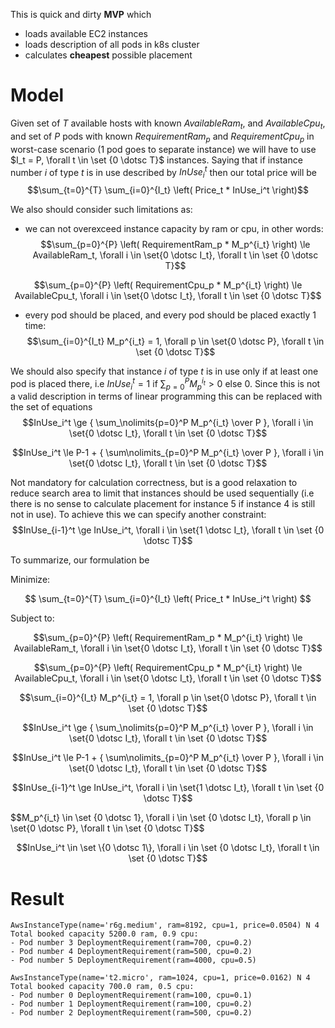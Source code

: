 This is quick and dirty **MVP** which

- loads available EC2 instances
- loads description of all pods in k8s cluster 
- calculates **cheapest** possible placement

# Model

Given set of $T$ available hosts with known $AvailableRam_t$, and $AvailableCpu_t$, and set of $P$ pods with known
$RequirementRam_p$ and $RequirementCpu_p$ in worst-case scenario (1 pod goes to separate instance) we will have to use
$I_t = P, \forall t \in \set {0 \dotsc T}$ instances.
Saying that if instance number $i$ of type $t$ is in use described by $InUse_i^t$ then our total price will be
$$\sum_{t=0}^{T} \sum_{i=0}^{I_t} \left( Price_t * InUse_i^t \right)$$

We also should consider such limitations as:

- we can not overexceed instance capacity by ram or cpu, in other words:
$$\sum_{p=0}^{P} \left( RequirementRam_p * M_p^{i_t} \right) \le AvailableRam_t, \forall i \in \set{0 \dotsc I_t}, \forall t \in \set {0 \dotsc T}$$

$$\sum_{p=0}^{P} \left( RequirementCpu_p * M_p^{i_t} \right) \le AvailableCpu_t, \forall i \in \set{0 \dotsc I_t}, \forall t \in \set {0 \dotsc T}$$

- every pod should be placed, and every pod should be placed exactly 1 time:
$$\sum_{i=0}^{I_t} M_p^{i_t} = 1, \forall p \in \set{0 \dotsc P}, \forall t \in \set {0 \dotsc T}$$

We should also specify that instance $i$ of type $t$ is in use only if at least one pod is placed there,
i.e $InUse_i^t = 1$ if $\sum\nolimits_{p=0}^P M_p^{i_t} > 0$ else $0$.
Since this is not a valid description in terms of linear programming this can be replaced with the set of equations
$$InUse_i^t \ge { \sum_\nolimits{p=0}^P M_p^{i_t}  \over P }, \forall i \in \set{0 \dotsc I_t}, \forall t \in \set {0 \dotsc T}$$

$$InUse_i^t \le P-1 + { \sum\nolimits_{p=0}^P M_p^{i_t}  \over P }, \forall i \in \set{0 \dotsc I_t}, \forall t \in \set {0 \dotsc T}$$

Not mandatory for calculation correctness, but is a good relaxation to reduce search area to limit that instances 
should be used sequentially (i.e there is no sense to calculate placement for instance $5$ if instance $4$ is still not in use). 
To achieve this we can specify another constraint:
$$InUse_{i-1}^t \ge InUse_i^t, \forall i \in \set{1 \dotsc I_t}, \forall t \in \set {0 \dotsc T}$$


To summarize, our formulation be

Minimize:

$$
\sum_{t=0}^{T} \sum_{i=0}^{I_t} \left( Price_t * InUse_i^t \right)
$$


Subject to:

$$\sum_{p=0}^{P} \left( RequirementRam_p * M_p^{i_t} \right) \le AvailableRam_t, \forall i \in \set{0 \dotsc I_t}, \forall t \in \set {0 \dotsc T}$$

$$\sum_{p=0}^{P} \left( RequirementCpu_p * M_p^{i_t} \right) \le AvailableCpu_t, \forall i \in \set{0 \dotsc I_t}, \forall t \in \set {0 \dotsc T}$$

$$\sum_{i=0}^{I_t} M_p^{i_t} = 1, \forall p \in \set{0 \dotsc P}, \forall t \in \set {0 \dotsc T}$$

$$InUse_i^t \ge { \sum_\nolimits{p=0}^P M_p^{i_t}  \over P }, \forall i \in \set{0 \dotsc I_t}, \forall t \in \set {0 \dotsc T}$$

$$InUse_i^t \le P-1 + { \sum\nolimits_{p=0}^P M_p^{i_t}  \over P }, \forall i \in \set{0 \dotsc I_t}, \forall t \in \set {0 \dotsc T}$$

$$InUse_{i-1}^t \ge InUse_i^t, \forall i \in \set{1 \dotsc I_t}, \forall t \in \set {0 \dotsc T}$$

$$M_p^{i_t} \in \set \{0 \dotsc 1\}, \forall i \in \set {0 \dotsc I_t\}, \forall p \in \set{0 \dotsc P}, \forall t \in \set {0 \dotsc T}$$

$$InUse_i^t  \in \set \{0 \dotsc 1\}, \forall i \in \set {0 \dotsc I_t}, \forall t \in \set {0 \dotsc T}$$

# Result
```
AwsInstanceType(name='r6g.medium', ram=8192, cpu=1, price=0.0504) N 4 Total booked capacity 5200.0 ram, 0.9 cpu:
- Pod number 3 DeploymentRequirement(ram=700, cpu=0.2)
- Pod number 4 DeploymentRequirement(ram=500, cpu=0.2)
- Pod number 5 DeploymentRequirement(ram=4000, cpu=0.5)

AwsInstanceType(name='t2.micro', ram=1024, cpu=1, price=0.0162) N 4 Total booked capacity 700.0 ram, 0.5 cpu:
- Pod number 0 DeploymentRequirement(ram=100, cpu=0.1)
- Pod number 1 DeploymentRequirement(ram=100, cpu=0.2)
- Pod number 2 DeploymentRequirement(ram=500, cpu=0.2)
```
